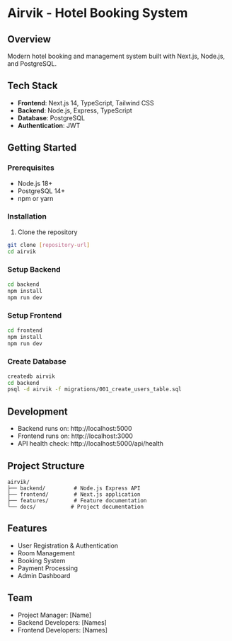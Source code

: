 # Airvik - Hotel Booking System

## Overview
Modern hotel booking and management system built with Next.js, Node.js, and PostgreSQL.

## Tech Stack
- **Frontend**: Next.js 14, TypeScript, Tailwind CSS
- **Backend**: Node.js, Express, TypeScript
- **Database**: PostgreSQL
- **Authentication**: JWT

## Getting Started

### Prerequisites
- Node.js 18+
- PostgreSQL 14+
- npm or yarn

### Installation

1. Clone the repository
```bash
git clone [repository-url]
cd airvik
```

### Setup Backend
```bash
cd backend
npm install
npm run dev
```

### Setup Frontend
```bash
cd frontend
npm install
npm run dev
```

### Create Database
```bash
createdb airvik
cd backend
psql -d airvik -f migrations/001_create_users_table.sql
```

## Development
- Backend runs on: http://localhost:5000
- Frontend runs on: http://localhost:3000
- API health check: http://localhost:5000/api/health

## Project Structure
```
airvik/
├── backend/         # Node.js Express API
├── frontend/        # Next.js application
├── features/        # Feature documentation
└── docs/           # Project documentation
```

## Features
- User Registration & Authentication
- Room Management
- Booking System
- Payment Processing
- Admin Dashboard

## Team
- Project Manager: [Name]
- Backend Developers: [Names]
- Frontend Developers: [Names]
